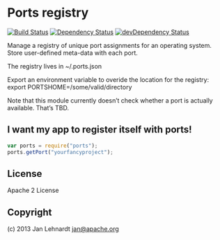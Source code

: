 # Ports registry
[![Build Status](https://travis-ci.org/hoodiehq/node-ports.svg)](https://travis-ci.org/hoodiehq/node-ports)
[![Dependency Status](https://david-dm.org/hoodiehq/node-ports.svg)](https://david-dm.org/hoodiehq/node-ports)
[![devDependency Status](https://david-dm.org/hoodiehq/node-ports/dev-status.svg)](https://david-dm.org/hoodiehq/node-ports#info=devDependencies)

Manage a registry of unique port assignments for
an operating system. Store user-defined meta-data
with each port.

The registry lives in ~/.ports.json

Export an environment variable to overide the location for the registry:
    export PORTSHOME=/some/valid/directory

Note that this module currently doesn’t check whether
a port is actually available. That’s TBD.


## I want my app to register itself with ports!
```js
var ports = require("ports");
ports.getPort("yourfancyproject");
```

## License

Apache 2 License


## Copyright

(c) 2013 Jan Lehnardt <jan@apache.org>
